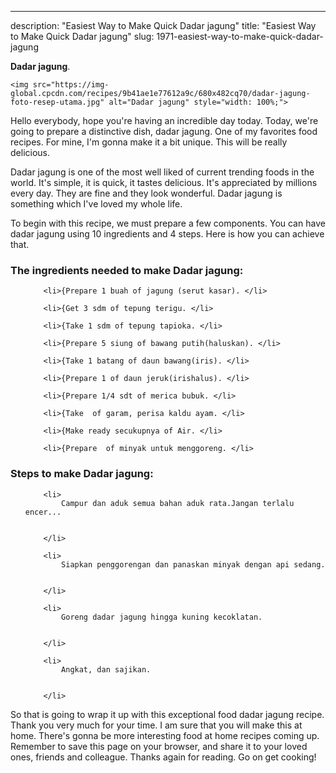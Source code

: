 ---
description: "Easiest Way to Make Quick Dadar jagung"
title: "Easiest Way to Make Quick Dadar jagung"
slug: 1971-easiest-way-to-make-quick-dadar-jagung

<p>
	<strong>Dadar jagung</strong>. 
	
</p>
<p>
	
	<img src="https://img-global.cpcdn.com/recipes/9b41ae1e77612a9c/680x482cq70/dadar-jagung-foto-resep-utama.jpg" alt="Dadar jagung" style="width: 100%;">
	
	
</p>
<p>
	Hello everybody, hope you're having an incredible day today. Today, we're going to prepare a distinctive dish, dadar jagung. One of my favorites food recipes. For mine, I'm gonna make it a bit unique. This will be really delicious.
</p>
	
<p>
	Dadar jagung is one of the most well liked of current trending foods in the world. It's simple, it is quick, it tastes delicious. It's appreciated by millions every day. They are fine and they look wonderful. Dadar jagung is something which I've loved my whole life.
</p>
<p>
	
</p>

<p>
To begin with this recipe, we must prepare a few components. You can have dadar jagung using 10 ingredients and 4 steps. Here is how you can achieve that.
</p>

<h3>The ingredients needed to make Dadar jagung:</h3>

<ol>
	
		<li>{Prepare 1 buah of jagung (serut kasar). </li>
	
		<li>{Get 3 sdm of tepung terigu. </li>
	
		<li>{Take 1 sdm of tepung tapioka. </li>
	
		<li>{Prepare 5 siung of bawang putih(haluskan). </li>
	
		<li>{Take 1 batang of daun bawang(iris). </li>
	
		<li>{Prepare 1 of daun jeruk(irishalus). </li>
	
		<li>{Prepare 1/4 sdt of merica bubuk. </li>
	
		<li>{Take  of garam, perisa kaldu ayam. </li>
	
		<li>{Make ready secukupnya of Air. </li>
	
		<li>{Prepare  of minyak untuk menggoreng. </li>
	
</ol>
<p>
	
</p>

<h3>Steps to make Dadar jagung:</h3>

<ol>
	
		<li>
			Campur dan aduk semua bahan aduk rata.Jangan terlalu encer...
			
			
		</li>
	
		<li>
			Siapkan penggorengan dan panaskan minyak dengan api sedang.
			
			
		</li>
	
		<li>
			Goreng dadar jagung hingga kuning kecoklatan.
			
			
		</li>
	
		<li>
			Angkat, dan sajikan.
			
			
		</li>
	
</ol>

<p>
	
</p>

<p>
	So that is going to wrap it up with this exceptional food dadar jagung recipe. Thank you very much for your time. I am sure that you will make this at home. There's gonna be more interesting food at home recipes coming up. Remember to save this page on your browser, and share it to your loved ones, friends and colleague. Thanks again for reading. Go on get cooking!
</p>
